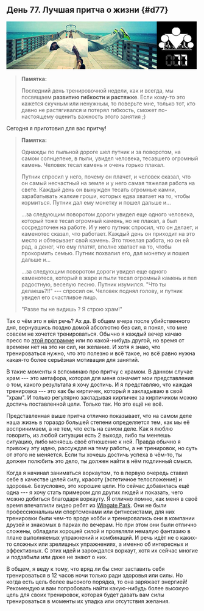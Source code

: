 ## День 77. Лучшая притча о жизни {#d77}

![](src/img/77.jpg)

> **Памятка:**
>
> Последний день тренировочной недели, как и всегда, мы посвящаем **развитию гибкости и растяжке**. Если кому-то это кажется скучным или ненужным, то поверьте мне, только тот, кто давно не растягивался и потерял гибкость, сможет по-настоящему оценить важность этого занятия ;)

Сегодня я приготовил для вас притчу! 

> **Памятка:**
>
> Однажды по пыльной дороге шел путник и за поворотом, на самом солнцепеке, в пыли, увидел человека, тесавшего огромный камень. Человек тесал камень и очень горько плакал. 
> 
> Путник спросил у него, почему он плачет, и человек сказал, что он самый несчастный на земле и у него самая тяжелая работа на свете. Каждый день он вынужден тесать огромные камни, зарабатывать жалкие гроши, которых едва хватает на то, чтобы кормиться. Путник дал ему монетку и пошел дальше и... 
> 
> ...за следующим поворотом дороги увидел еще одного человека, который тоже тесал огромный камень, но не плакал, а был сосредоточен на работе. И у него путник спросил, что он делает, и каменотес сказал, что работает. Каждый день он приходит на это место и обтесывает свой камень. Это тяжелая работа, но он ей рад, а денег, что ему платят, вполне хватает на то, чтобы прокормить семью. Путник похвалил его, дал монетку и пошел дальше и... 
> 
> ...за следующим поворотом дороги увидел еще одного каменотеса, который в жаре и пыли тесал огромный камень и пел радостную, веселую песню. Путник изумился. "Что ты делаешь?!!" --- спросил он. Человек поднял голову, и путник увидел его счастливое лицо. 
> 
> "Разве ты не видишь ? Я строю храм!"

Так о чём это я вёл речь? Ах да. В общем вчера после убийственного дня, вернувшись поздно домой абсолютно без сил, я понял, что мне совсем не хочется тренироваться. Обычно я каждый вечер качаю пресс по [этой программе](http://workout.su/video/show_video/1834) или по какой-нибудь другой, но время от времени нет на это ни сил, ни желание. И хотя я знаю, что тренироваться нужно, что это полезно и всё такое, но всё равно нужна какая-то более серьёзная мотивация для занятий. 

В такие моменты я вспоминаю про притчу с храмом. В данном случае храм --- это метафора, которая для меня означает мои представления о том, какого результата я хочу достичь. И я представляю, что каждая тренировка --- это как бы кирпичек, который я закладываю в свой "храм". И только регулярно закладывая кирпичек за кирпичиком можно достичь поставленной цели. Только так. Но это ещё не всё. 

Представленная выше притча отлично показывает, что на самом деле наша жизнь в гораздо большей степени определяется тем, как мы её воспринимаем, а не тем, что есть на самом деле. Как я люблю говорить, из любой ситуации есть 2 выхода, либо ты меняешь ситуацию, либо меняешь своё отношение к ней. Правда обычно я привожу эту идею, рассуждая на тему работы, а не тренировок, но суть от этого не меняется. Если ты хочешь достичь успеха в чём-то, ты должен полюбить это дело, ты должен найти в нём подлинный смысл. 

Когда я начинал заниматься воркаутом, то в первую очередь ставил себе в качестве целей силу, красоту (эстетичное телосложение) и здоровье. Безусловно, это хорошие цели. Но сейчас добавилась ещё одна --- я хочу стать примером для других людей и показать, чего можно добиться благодаря воркауту. Я отлично помню, как меня в своё время впечатлили видео ребят из [Wingate Park](http://workout.su/articles/441). Они не были профессиональными спортсменами или фитнесистами, для них тренировки были чем-то вроде хобби и тренировались они в компании друзей и знакомых в парках по вечерам. Но при этом они были отлично сложены, обладали хорошей силой и проявляли немалую фантазию в плане выполняемых упражнений и комбинаций. И речь идёт не о каких-то сложных или зрелищных упражнениях, а именно об интересных и эффективных. С этих идей и зарождался воркаут, хотя их сейчас многие и подзабыли или даже не знают о них. 

В общем, я веду к тому, что вряд ли бы смог заставить себя тренироваться в 12 часов ночи только ради здоровья или силы. Но когда есть цель более высокого порядка, то она заряжает энергией! Рекомендую и вам попробовать найти какую-нибудь более высокую цель для своих тренировок, которая будет давать вам силы тренироваться в моменты их упадка или отсутствия желания. 

